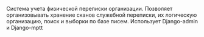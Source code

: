 Система учета физической переписки организации.
Позволяет организовывать хранение сканов служебной переписки, их логическую организацию, поиск и выборки по базе писем.
Использует Django-admin и Django-mptt

